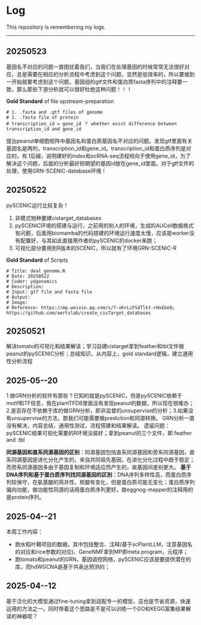 # Log
This repository is remembering my logs.

---
## 20250523
基因名不对应的问题一直困扰着我们，当我们在处理基因的时候常常无法很好对应，总是需要在相应的分析流程中考虑到这个问题，显然是低效率的，所以要做到一开始就要考虑到这个问题，基因组的gtf文件和蛋白质fasta序列中的注释要一致，那么那些下游分析就可以很好杜绝这种问题！！！

**Gold Standard** of file upstream-preparation
```shell
# 1. .fasta and .gtf files of genome
# 2. .fasta file of protein
# transcription_id = gene_id ？ whether exist difference between transcription_id and gene_id
```

提出peanut单细胞矩阵中基因名和蛋白质基因名不对应的问题。发现gtf里面有关基因名是两列，transcription_id和gene_id。transcription_id和蛋白质序列是对应的，有.1后缀，说明建好的index和scRNA-seq流程倾向于使用gene_id，为了解决这个问题，后面的分析最好把期望的基因id放在gene_id里面。对于gtf文件的处理，使用GRN-SCENIC-database环境！

## 20250522
pySCENIC运行比较复杂！
1. 非模式物种要建cistarget_databases
2. pySCENIC环境的搭建与运行，之前用的别人的环境，生成的AUCell数据格式有问题，后面用biomamba的代码搭建的环境运行速度太慢，应该是worker没有配置好，与其如此直接用作者的pySCENIC的docker来跑；
3. 可视化部分要用到R版本的SCENIC，所以就有了环境GRN-SCENIC-R

**Gold Standard** of Scripts
```
# Title: deal_genome.R
# Date: 20250522
# Coder: ydgenomics
# Description:
# Input: gtf file and fasta file
# Output:
# Image: 
# Reference: https://mp.weixin.qq.com/s/7-vKrLiFS4Tlkt-rHxEGeQ; https://github.com/aertslab/create_cisTarget_databases
```

## 20250521
解决tomato的可视化和结果解读；学习自建cistarget拿到feather和tbl文件做peanut的pySCENIC分析；总结知识，从内容上，gold standard逻辑，建立通用性分析流程

## 2025-05--20
1.做GRN分析的软件有那些？已知的就是pySCENIC，但是pySCENIC依赖于motif和TF信息，我在plantTFDB里面没有发现peanut的数据，所以现在很难办；2.是否存在不依赖于库的做GRN分析，即非监督的unsupervise的分析；3.如果没有unsupervise的方法，那我们可能需要做prediction和同源转换。
GRN分析一直没有解决，内容总结，通用性测试，流程搭建和结果解读。
遗留问题：pySCENIC结果可视化需要的R环境没装好；拿到peanut的三个文件，即.feather and .tbl

**同源基因和直系同源基因的区别**：同源基因包括直系同源基因和旁系同源基因，直系同源基因是进化分化产生的，来自共同祖先基因，在进化分化过程中趋于稳定；而旁系同源基因多由于基因复制和环境适应而产生的，故基因间差别更大。
**基于DNA序列和基于蛋白质序列找同源基因的区别**：DNA序列多样性高，而蛋白质序列较保守，在氨基酸的简并性，核酸有变化，但是蛋白质可能无变化；蛋白质序列偏向功能，做功能性同源的话用蛋白质序列更好。故eggnog-mapper的注释用的是protein序列。


## 2025-04--21
本周工作内容：
  - 跑水稻叶鞘项目的数据，其中包括整合、注释(基于scPlantLLM，注意基因名的对应和rice参数的对应)、GeneNMF拿到MP即meta program，元程序；
  - 跑tomato和peanut的GRN，基因调控网络，pySCENIC应该是要提供潜在的库，而hdWGCNA是基于共表达预测的；

## 2025-04--12
基于泛化的大模型通过fine-tuning拿到适配专一的模型，这也是节省资源，快速运用的方法之一。同时带着这个思路是不是可以训练一个GO和KEGG富集结果解读的神器呢？
